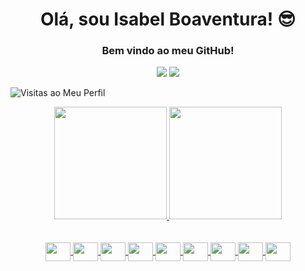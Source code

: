 
<div align="center">
  <h1 style="text-align: center;">Olá, sou Isabel Boaventura! 😎</h1>
  <h3>Bem vindo ao meu GitHub!</h3>
</div>
<div align="center" >
  <a href="https://www.linkedin.com/in/isabel-boaventura-49942086/" target="_blank"><img src="https://img.shields.io/badge/LinkedIn-0077B5?style=for-the-badge&logo=linkedin&logoColor=white" target="_blank"></a>
  <a href="mailto:boaventuraisabel31@gmail.com"><img src="https://img.shields.io/badge/-Gmail-%23333?style=for-the-badge&logo=gmail&logoColor=white" target="_blank"></a>
</div>
<p  align="left"> <img src="https://komarev.com/ghpvc/?username=isabelboaventura&color=blue" alt="Visitas ao Meu Perfil"/> </p>

<!--
**IsabelBoaventura/isabelboaventura** is a ✨ _special_ ✨ repository because its `README.md` (this file) appears on your GitHub profile.
-->
<!-- Para aparecer os emotions clicar em 'Windows' + '.';  -->


<div align="center">
  <a href="https://github.com/isabelboaventura">
  <img height="180em" src="https://github-readme-stats.vercel.app/api?username=isabelboaventura&show_icons=true&theme=dracula&include_all_commits=true&count_private=true"/>
  <img height="180em" src="https://github-readme-stats.vercel.app/api/top-langs/?username=isabelboaventura&layout=compact&langs_count=7&theme=dracula"/>
</div>
<div align="center" style="display: inline_block"><br>

  <!-- onde encontrar alguns icones  -->
   <!--  https://devicons.dev.br/ 
  <img align="center" alt="Rafa-Js" height="30" width="40" src="https://raw.githubusercontent.com/devicons/devicon/master/icons/javascript/javascript-plain.svg">
  <img align="center" alt="Rafa-Ts" height="30" width="40" src="https://raw.githubusercontent.com/devicons/devicon/master/icons/typescript/typescript-plain.svg">
  <img align="center" alt="Rafa-React" height="30" width="40" src="https://raw.githubusercontent.com/devicons/devicon/master/icons/react/react-original.svg">
  <img align="center" alt="HTML" height="30" width="40" src="https://raw.githubusercontent.com/devicons/devicon/master/icons/html5/html5-original.svg">
  <img align="center" alt="CSS" height="30" width="40" src="https://raw.githubusercontent.com/devicons/devicon/master/icons/css3/css3-original.svg">
  <img align="center" alt="PHP" height="30" width="40" src="https://raw.githubusercontent.com/devicons/devicon/master/icons/php/php-original.svg">
  <img align="center" alt="React" height="30" width="40" src="https://raw.githubusercontent.com/devicons/devicon/master/icons/react/react-original.svg">
  <img align="center" alt="Laravel" height="30" width="40" src="https://raw.githubusercontent.com/devicons/devicon/master/icons/laravel/laravel.svg"> 
  <img align="center" alt="Laravel" height="30" width="40" src="https://cdn.jsdelivr.net/gh/devicons/devicon/icons/laravel/laravel-plain.svg" />
  <img align="center" height="30" width="40" alt="mysql" src="https://cdn.jsdelivr.net/gh/devicons/devicon/icons/mysql/mysql-plain.svg" /> 


  <br>

  <img  align="center" alt="Mateus-HTML5" height="30" width="40" src="https://cdn.jsdelivr.net/gh/devicons/devicon/icons/css3/css3-original-wordmark.svg" />
  -->

  <br>

  
  <img align="center"  height="30" width="40" src="https://cdn.jsdelivr.net/gh/devicons/devicon/icons/php/php-plain.svg" />
  <img align="center"  height="30" width="40" src="https://cdn.jsdelivr.net/gh/devicons/devicon/icons/html5/html5-plain-wordmark.svg" />
  <img align="center"  height="30" width="40" src="https://cdn.jsdelivr.net/gh/devicons/devicon/icons/css3/css3-plain-wordmark.svg" />
  <img align="center"  height="30" width="40" src="https://cdn.jsdelivr.net/gh/devicons/devicon/icons/javascript/javascript-plain.svg" />       
  <img align="center"  height="30" width="40" src="https://cdn.jsdelivr.net/gh/devicons/devicon/icons/mysql/mysql-plain.svg" />
  <img align="center"  height="30" width="40" src="https://cdn.jsdelivr.net/gh/devicons/devicon/icons/laravel/laravel-plain-wordmark.svg" />     
  <img align="center"  height="30" width="40" src="https://cdn.jsdelivr.net/gh/devicons/devicon/icons/python/python-plain.svg" />
  <img  align="center"  height="30" width="40" src="https://cdn.jsdelivr.net/gh/devicons/devicon/icons/vuejs/vuejs-plain-wordmark.svg" />
  <img align="center"  height="30" width="40" src="https://cdn.jsdelivr.net/gh/devicons/devicon/icons/react/react-original-wordmark.svg" />

  <br>
  <!-- localização destes outros icons 
      https://www.jsdelivr.com/package/npm/devicons

      https://devicon.dev/
       -->       
  
  <!--  
  <img align="center" alt="Rafa-CSS" height="30" width="40"  src="https://cdn.jsdelivr.net/gh/devicons/devicon/icons/php/php-original.svg" />
  <img align="center" alt="Rafa-Python" height="30" width="40" src="https://raw.githubusercontent.com/devicons/devicon/master/icons/python/python-original.svg">
  <img align="center" alt="Rafa-Csharp" height="30" width="40" src="https://raw.githubusercontent.com/devicons/devicon/master/icons/csharp/csharp-original.svg"> 
  <img align="right" alt="Rafa-pic" height="150" style="border-radius:50px;" src="https://media.discordapp.net/attachments/639956127056134178/890373478988013628/Publicacoes_Instagram_1_1.png?width=676&height=676">  -->
</div>
  
  ##
 



  <!-- 
    Redes Sociais 
    https://dev.to/envoy_/150-badges-for-github-pnk 
    <a href="https://www.youtube.com/channel/UC_-uuuZbY0AAt9CViNzvc-Q" target="_blank"><img src="https://img.shields.io/badge/YouTube-FF0000?style=for-the-badge&logo=youtube&logoColor=white" target="_blank"></a>
    <a href="https://instagram.com/rafaballerini" target="_blank"><img src="https://img.shields.io/badge/-Instagram-%23E4405F?style=for-the-badge&logo=instagram&logoColor=white" target="_blank"></a>
   	<a href="https://www.twitch.tv/rafaballerinii" target="_blank"><img src="https://img.shields.io/badge/Twitch-9146FF?style=for-the-badge&logo=twitch&logoColor=white" target="_blank"></a>
    <a href="https://discord.gg/wagxzStdcR" target="_blank"><img src="https://img.shields.io/badge/Discord-7289DA?style=for-the-badge&logo=discord&logoColor=white" target="_blank"></a>
    <a href="https://www.linkedin.com/in/rafaella-ballerini-45875016a" target="_blank"><img src="https://img.shields.io/badge/-LinkedIn-%230077B5?style=for-the-badge&logo=linkedin&logoColor=white" target="_blank"></a> 
  -->
 
  
 <!--
   jogo da cobrinha com os commit
   ![Snake animation](https://github.com/isabelboaventura/isabelboaventura/blob/output/github-contribution-grid-snake.svg) 
-->
 


<div align="center" style="display: inline_block"><br>
 
</div>
  
  <!--   
  ## Informações  
  Onde encontrar mais opções de estilização da página:        
      https://github.com/anuraghazra/github-readme-stats
  Icones
      https://devicon.dev 
  --> 
  
  
